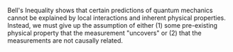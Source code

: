 Bell's Inequality shows that certain predictions of quantum mechanics cannot be explained by local interactions and inherent physical properties. Instead, we must give up the assumption of either (1) some pre-existing physical property that the measurement "uncovers" or (2) that the measurements are not causally related.

<!--
[metadata-name]: Violation of Bell's Inequality
[metadata-url]: https://github.com/aws-samples/amazon-braket-algorithm-library/tree/main/src/braket/experimental/algorithms/bells_inequality
-->

